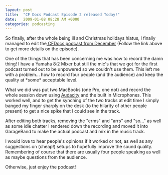 ```yaml
---
layout: post
title:  "CF Docs Podcast Episode 2 released Today!"
date:   2009-01-08 08:28 AM +0000
categories: podcasting
---
```

<p>
So finally, after the whole being ill and Christmas holidays hiatus, I finally managed to edit the<a title="UKCFUG | The UK ColdFusion User Group" href="http://www.ukcfug.org/archives.cfm/category/podcast"> CFDocs podcast from December</a> (Follow the link above to get more details on the episode). 
</p>
<p>
One of the things that has been concerning me was how to record the damn thing! I have a Yamaha 8:2 Mixer but still the mic's that we got for the first podcast turned out to be unpowered so we couldn't use them. This left me with a problem... how to record four people (and the audience) and keep the quality at *some* acceptable level.
</p>
<p>
What we did was put two MacBooks (one Pro, one not) and record the whole session down using <a title="Audacity: Free Audio Editor and Recorder" href="http://audacity.sourceforge.net/">Audacity</a> and the built in Microphones. This worked well, and to get the synching of the two tracks at edit time I simply banged my finger sharply on the desk (to the hilarity of other people present) to get a nice spike that I could see in the track.
</p>
<p>
After editing both tracks, removing the "erms" and "arrs" and "so..." as well as some idle chatter I rendered down the recording and moved it into GarageBand to make the actual podcast and mix in the music track.
</p>
<p>
I would love to hear people's opinions if it worked or not, as well as any suggestions on (cheap!) setups to hopefully improve the sound quality. Remembering of course that there are usually four people speaking as well as maybe questions from the audience.
</p>
<p>
Otherwise, just enjoy the podcast!
</p>